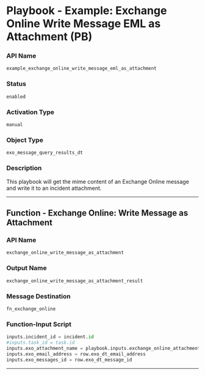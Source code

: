 <!--
    DO NOT MANUALLY EDIT THIS FILE
    THIS FILE IS AUTOMATICALLY GENERATED WITH resilient-sdk codegen
    Generated with resilient-sdk v49.0.4423
-->

# Playbook - Example: Exchange Online Write Message EML as Attachment (PB)

### API Name
`example_exchange_online_write_message_eml_as_attachment`

### Status
`enabled`

### Activation Type
`manual`

### Object Type
`exo_message_query_results_dt`

### Description
This playbook will get the mime content of an Exchange Online message and write it to an incident attachment.


---
## Function - Exchange Online: Write Message as Attachment

### API Name
`exchange_online_write_message_as_attachment`

### Output Name
`exchange_online_write_message_as_attachment_result`

### Message Destination
`fn_exchange_online`

### Function-Input Script
```python
inputs.incident_id = incident.id
#inputs.task_id = task.id
inputs.exo_attachment_name = playbook.inputs.exchange_online_attachment_name
inputs.exo_email_address = row.exo_dt_email_address
inputs.exo_messages_id = row.exo_dt_message_id
```

---

